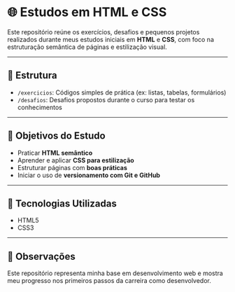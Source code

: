 # 🌐 Estudos em HTML e CSS

Este repositório reúne os exercícios, desafios e pequenos projetos realizados durante meus estudos iniciais em **HTML** e **CSS**, com foco na estruturação semântica de páginas e estilização visual.

---

## 📁 Estrutura

- `/exercicios`: Códigos simples de prática (ex: listas, tabelas, formulários)
- `/desafios`: Desafios propostos durante o curso para testar os conhecimentos

---

## 🎯 Objetivos do Estudo

- Praticar **HTML semântico**
- Aprender e aplicar **CSS para estilização**
- Estruturar páginas com **boas práticas**
- Iniciar o uso de **versionamento com Git e GitHub**

---

## 🚀 Tecnologias Utilizadas

- HTML5
- CSS3

---

## 📝 Observações

Este repositório representa minha base em desenvolvimento web e mostra meu progresso nos primeiros passos da carreira como desenvolvedor.
